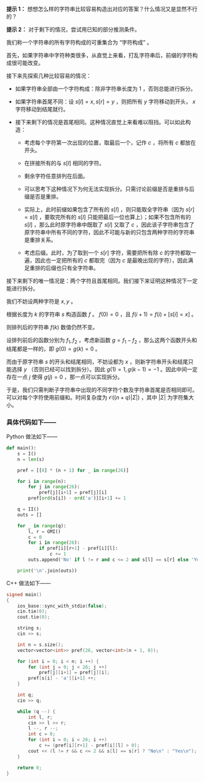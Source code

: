 **提示 1：** 想想怎么样的字符串比较容易构造出对应的答案？什么情况又是显然不行的？

**提示 2：** 对于剩下的情况，尝试用已知的部分推测条件。

我们称一个字符串的所有字符构成的可重集合为 “字符构成” 。

首先，如果字符串中字符种类很多，从直觉上来看，打乱字符串后，前缀的字符构成很可能改变。

接下来先探索几种比较容易的情况：

- 如果字符串全部由一个字符构成：除非字符串长度为 $1$ ，否则总能进行拆分。

- 如果字符串首尾不同：设 $s[l]=x,s[r]=y$ ，则把所有 $y$ 字符移动到开头， $x$ 字符移动到结尾就行。

- 接下来剩下的情况是首尾相同。这种情况直觉上来看难以阻挡。可以如此构造：

    - 考虑每个字符第一次出现的位置，取最后一个，记作 $c$ ，将所有 $c$ 都放在开头。
    
    - 在拼接所有的与 $s[l]$ 相同的字符。

    - 剩余字符任意排列在后面。

    - 可以思考下这种情况下为何无法实现拆分。只需讨论前缀是否是重排与后缀是否是重排。

    - 实际上，此时前缀如果包含了所有的 $s[l]$ ，则只能取全字符串（因为 $s[r]=s[l]$ ，要取完所有的 $s[l]$ 只能把最后一位也算上）；如果不包含所有的 $s[l]$ ，那么此时原字符串中既取了 $s[l]$ 又取了 $c$ ，因此该子字符串包含了原字符串中所有不同的字符，因此不可能与新的只包含两种字符的字符串是重排关系。

    - 考虑后缀。此时，为了取到一个 $s[r]$ 字符，需要把所有除 $c$ 的字符都取一遍，因此也一定把所有的 $c$ 都取完（因为 $c$ 是最晚出现的字符），因此满足重排的后缀也只有全字符串。

接下来剩下的唯一情况是：两个字符且首尾相同。我们接下来证明这种情况下一定能进行拆分。

我们不妨设两种字符是 $x,y$ 。

根据长度为 $k$ 的字符串 $s$ 构造函数 $f$ 。 $f(0)=0$ ，且 $f(i+1)=f(i)+[s[i]=x]$ 。

则排列后的字符串 $f(k)$ 数值仍然不变。

设排列前后的函数分别为 $f_1,f_2$ ，考虑新函数 $g=f_1-f_2$ ，那么这两个函数开头和结尾都是一样的，即 $g(0)=g(k)=0$ 。

而由于原字符串 $s$ 的开头和结尾相同，不妨设都为 $x$ ，则新字符串开头和结尾只能选择 $y$ （否则已经可以找到拆分）。因此 $g(1)=1,g(k-1)=-1$ 。因此中间一定存在一点 $j$ 使得 $g(j)=0$ ，那一点可以实现拆分。

于是，我们只需判断子字符串中出现的不同字符个数及字符串首尾是否相同即可。可以对每个字符使用前缀和。时间复杂度为 $\mathcal{O}((n+q)|\Sigma|)$ ，其中 $|\Sigma|$ 为字符集大小。

### 具体代码如下——

Python 做法如下——

```Python []
def main():
    s = I()
    n = len(s)

    pref = [[0] * (n + 1) for _ in range(26)]

    for i in range(n):
        for j in range(26):
            pref[j][i+1] = pref[j][i]
        pref[ord(s[i]) - ord('a')][i+1] += 1

    q = II()
    outs = []

    for _ in range(q):
        l, r = GMI()
        c = 0
        for i in range(26):
            if pref[i][r+1] - pref[i][l]:
                c += 1
        outs.append('No' if l != r and c <= 2 and s[l] == s[r] else 'Yes')

    print('\n'.join(outs))
```

C++ 做法如下——

```cpp []
signed main()
{
    ios_base::sync_with_stdio(false);
    cin.tie(0);
    cout.tie(0);

    string s;
    cin >> s;

    int n = s.size();
    vector<vector<int>> pref(26, vector<int>(n + 1, 0));

    for (int i = 0; i < n; i ++) {
        for (int j = 0; j < 26; j ++)
            pref[j][i+1] = pref[j][i];
        pref[s[i] - 'a'][i+1] ++;
    }

    int q;
    cin >> q;

    while (q --) {
        int l, r;
        cin >> l >> r;
        l --, r --;
        int c = 0;
        for (int i = 0; i < 26; i ++)
            c += (pref[i][r+1] - pref[i][l] > 0);
        cout << (l != r && c <= 2 && s[l] == s[r] ? "No\n" : "Yes\n");
    }

    return 0;
}
```
